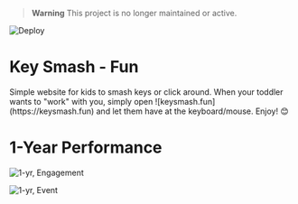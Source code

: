 > **Warning**
> This project is no longer maintained or active.

![Deploy](https://github.com/tigerjz32/keysmashfun/actions/workflows/deploy.yml/badge.svg)

<h1>Key Smash - Fun</h1>
Simple website for kids to smash keys or click around.  When your toddler wants to "work" with you, simply open ![keysmash.fun](https://keysmash.fun) and let them have at the keyboard/mouse. Enjoy! 😊

<h1>1-Year Performance</h1>

![1-yr, Engagement](https://github.com/tigerjz32/keysmashfun/assets/38434412/b645c4f2-5098-4e8b-ad10-31d2706771d7)

![1-yr, Event](https://github.com/tigerjz32/keysmashfun/assets/38434412/3ded004d-ee70-4b7a-bb2e-fe8ed0a520f8)
